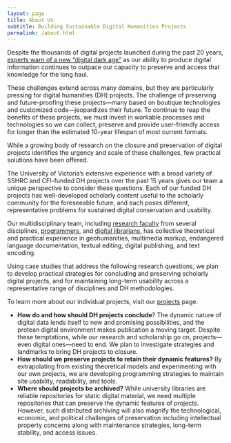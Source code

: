 ```yaml
---
layout: page
title: About Us
subtitle: Building Sustainable Digital Humanities Projects
permalink: /about.html
---
```


Despite the thousands of digital projects launched during the past 20 years, [experts warn of a new “digital dark age”](http://www.bbc.com/news/science-environment-31450389) as our ability to produce digital information continues to outpace our capacity to preserve and access that knowledge for the long haul.

These challenges extend across many domains, but they are particularly pressing for digital humanities (DH) projects. The challenge of preserving and future-proofing these projects—many based on boutique technologies and customized code—jeopardizes their future. To continue to reap the benefits of these projects, we must invest in workable processes and technologies so we can collect, preserve and provide user-friendly access for longer than the estimated 10-year lifespan of most current formats.

While a growing body of research on the closure and preservation of digital projects identifies the urgency and scale of these challenges, few practical solutions have been offered.

The University of Victoria’s extensive experience with a broad variety of SSHRC and CFI-funded DH projects over the past 15 years gives our team a unique perspective to consider these questions. Each of our funded DH projects has well-developed scholarly content useful to the scholarly community for the foreseeable future, and each poses different, representative problems for sustained digital conservation and usability.

Our multidisciplinary team, including [research faculty](https://onlineacademiccommunity.uvic.ca/endingsproject/researchers/) from several disciplines, [programmers](https://onlineacademiccommunity.uvic.ca/endingsproject/programmers/), and [digital librarians](https://onlineacademiccommunity.uvic.ca/endingsproject/librarians/), has collective theoretical and practical experience in geohumanities, multimedia markup, endangered language documentation, textual editing, digital publishing, and text encoding.

Using case studies that address the following research questions, we plan to develop practical strategies for concluding and preserving scholarly digital projects, and for maintaining long-term usability across a representative range of disciplines and DH methodologies.

To learn more about our individual projects, visit our [projects](https://onlineacademiccommunity.uvic.ca/endingsproject/about/) page.

*   **How do and how should DH projects conclude**? The dynamic nature of digital data lends itself to new and promising possibilities, and the protean digital environment makes publication a moving target. Despite these temptations, while our research and scholarship go on, projects—even digital ones—need to end. We plan to investigate strategies and landmarks to bring DH projects to closure.
*   **How should we preserve projects to retain their dynamic features?** By extrapolating from existing theoretical models and experimenting with our own projects, we are developing programming strategies to maintain site usability, readability, and tools.
*   **Where should projects be archived?** While university libraries are reliable repositories for static digital material, we need multiple repositories that can preserve the dynamic features of projects. However, such distributed archiving will also magnify the technological, economic, and political challenges of preservation including intellectual property concerns along with maintenance strategies, long-term stability, and access issues.
